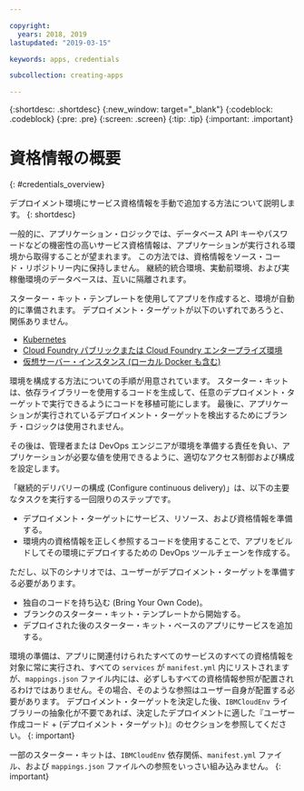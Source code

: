 ```yaml
---

copyright:
  years: 2018, 2019
lastupdated: "2019-03-15"

keywords: apps, credentials

subcollection: creating-apps

---
```


{:shortdesc: .shortdesc}
{:new_window: target="_blank"}
{:codeblock: .codeblock}
{:pre: .pre}
{:screen: .screen}
{:tip: .tip}
{:important: .important}

# 資格情報の概要
{: #credentials_overview}

デプロイメント環境にサービス資格情報を手動で追加する方法について説明します。
{: shortdesc}

<!-- After PUP: Maybe provide links to the credentials section of the programming guides, such as https://cloud.ibm.com/docs/swift/cloudnative/configuration.html#configuration-->

一般的に、アプリケーション・ロジックでは、データベース API キーやパスワードなどの機密性の高いサービス資格情報は、アプリケーションが実行される環境から取得することが望まれます。 この方法では、資格情報をソース・コード・リポジトリー内に保持しません。 継続的統合環境、実動前環境、および実稼働環境のデータベースは、互いに隔離されます。

スターター・キット・テンプレートを使用してアプリを作成すると、環境が自動的に準備されます。 デプロイメント・ターゲットが以下のいずれであろうと、関係ありません。
  * [Kubernetes](/docs/apps?topic=creating-apps-add-credentials-kube)
  * [Cloud Foundry パブリックまたは Cloud Foundry エンタープライズ環境](/docs/apps?topic=creating-apps-add-credentials-cf)
  * [仮想サーバー・インスタンス (ローカル Docker も含む)](/docs/apps?topic=creating-apps-add-credentials-vsi)
  
環境を構成する方法についての手順が用意されています。 スターター・キットは、依存ライブラリーを使用するコードを生成して、任意のデプロイメント・ターゲットで実行できるようにコードを移植可能にします。 最後に、アプリケーションが実行されているデプロイメント・ターゲットを検出するためにブランチ・ロジックは使用されません。

その後は、管理者または DevOps エンジニアが環境を準備する責任を負い、アプリケーションが必要な値を使用できるように、適切なアクセス制御および構成を設定します。

「継続的デリバリーの構成 (Configure continuous delivery)」は、以下の主要なタスクを実行する一回限りのステップです。
 * デプロイメント・ターゲットにサービス、リソース、および資格情報を準備する。
 * 環境内の資格情報を正しく参照するコードを使用することで、アプリをビルドしてその環境にデプロイするための DevOps ツールチェーンを作成する。

ただし、以下のシナリオでは、ユーザーがデプロイメント・ターゲットを準備する必要があります。
 * 独自のコードを持ち込む (Bring Your Own Code)。
 * ブランクのスターター・キット・テンプレートから開始する。
 * デプロイされた後のスターター・キット・ベースのアプリにサービスを追加する。

環境の準備は、アプリに関連付けられたすべてのサービスのすべての資格情報を対象に常に実行され、すべての `services` が `manifest.yml` 内にリストされますが、`mappings.json` ファイル内には、必ずしもすべての資格情報参照が配置されるわけではありません。その場合、そのような参照はユーザー自身が配置する必要があります。 デプロイメント・ターゲットを決定した後、`IBMCloudEnv` ライブラリーの抽象化が不要であれば、決定したデプロイメントに適した『ユーザー作成コード + (デプロイメント・ターゲット)』のセクションを参照してください。
{: important}

一部のスターター・キットは、`IBMCloudEnv` 依存関係、`manifest.yml` ファイル、および `mappings.json` ファイルへの参照をいっさい組み込みません。
{: important}
